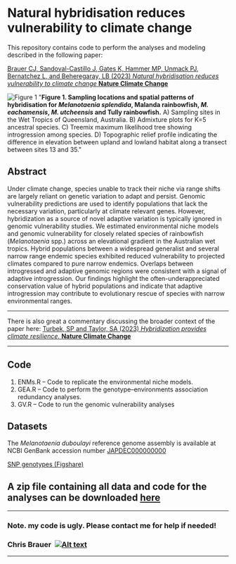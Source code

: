 # Natural hybridisation reduces vulnerability to climate change 

This repository contains code to perform the analyses and modeling described in the following paper:

[Brauer CJ, Sandoval-Castillo J, Gates K, Hammer MP, Unmack PJ, Bernatchez L, and Beheregaray, LB (2023) *Natural hybridisation reduces vulnerability to climate change* **Nature Climate Change**](https://www.nature.com/articles/s41558-022-01585-1)


![Figure 1](../main/images/Figure1_hires_vector.jpg) "**Figure 1. Sampling locations and spatial patterns of hybridisation for *Melanotaenia splendida*, Malanda rainbowfish, *M. eachamensis*, *M. utcheensis* and Tully rainbowfish.** A) Sampling sites in the Wet Tropics of Queensland, Australia. B) Admixture plots for K=5 ancestral species. C) Treemix maximum likelihood tree showing introgression among species. D) Topographic relief profile indicating the difference in elevation between upland and lowland habitat along a transect between sites 13 and 35."


## Abstract

Under climate change, species unable to track their niche via range shifts are largely reliant on genetic variation to adapt and persist. Genomic vulnerability predictions are used to identify populations that lack the necessary variation, particularly at climate relevant genes. However, hybridization as a source of novel adaptive variation is typically ignored in genomic vulnerability studies. We estimated environmental niche models and genomic vulnerability for closely related species of rainbowfish (*Melanotaenia* spp.) across an elevational gradient in the Australian wet tropics. Hybrid populations between a widespread generalist and several narrow range endemic species exhibited reduced vulnerability to projected climates compared to pure narrow endemics. Overlaps between introgressed and adaptive genomic regions were consistent with a signal of adaptive introgression. Our findings highlight the often-underappreciated conservation value of hybrid populations and indicate that adaptive introgression may contribute to evolutionary rescue of species with narrow environmental ranges.

****
There is also great a commentary discussing the broader context of the paper here: [Turbek, SP and Taylor, SA (2023) *Hybridization provides climate resilience.* **Nature Climate Change**](https://www.nature.com/articles/s41558-022-01586-0)
****

## Code

1. ENMs.R – Code to replicate the environmental niche models.
2. GEA.R – Code to perform the genotype–environments association redundancy analyses.
3. GV.R – Code to run the genomic vulnerability analyses

## Datasets

The *Melanotaenia duboulayi* reference genome assembly is available at NCBI GenBank accession number [JAPDEC000000000](https://www.ncbi.nlm.nih.gov/nuccore/JAPDEC000000000.1/)

[SNP genotypes (Figshare)](https://doi.org/10.6084/m9.figshare.21692918)


## A zip file containing all data and code for the analyses can be downloaded [here](https://github.com/pygmyperch/NER/archive/refs/heads/main.zip)


****
### Note. my code is ugly. Please contact me for help if needed!
### Chris Brauer&nbsp; [![Alt text](../main/images/mail2.png)](mailto:chris.brauer@flinders.edu.au)
****

